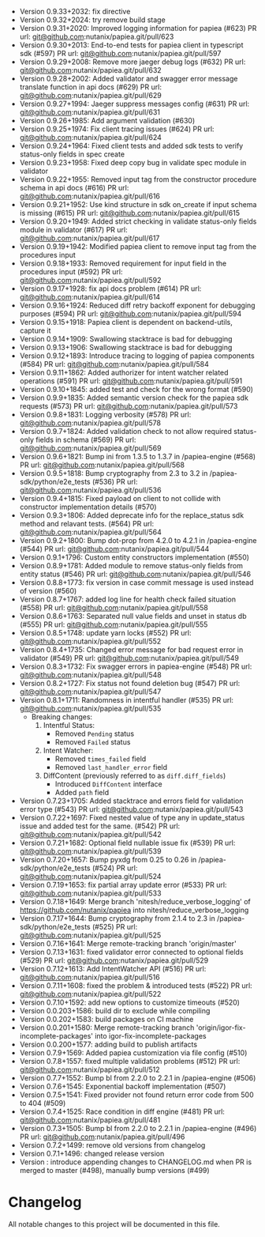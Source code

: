 - Version 0.9.33+2032: fix directive
- Version 0.9.32+2024: try remove build stage
- Version 0.9.31+2020: Improved logging information for papiea (#623) PR url: git@github.com:nutanix/papiea.git/pull/623
- Version 0.9.30+2013: End-to-end tests for papiea client in typescript sdk (#597) PR url: git@github.com:nutanix/papiea.git/pull/597
- Version 0.9.29+2008: Remove more jaeger debug logs (#632) PR url: git@github.com:nutanix/papiea.git/pull/632
- Version 0.9.28+2002: Added validator and swagger error message translate function in api docs (#629) PR url: git@github.com:nutanix/papiea.git/pull/629
- Version 0.9.27+1994: Jaeger suppress messages config (#631) PR url: git@github.com:nutanix/papiea.git/pull/631
- Version 0.9.26+1985: Add argument validation (#630)
- Version 0.9.25+1974: Fix client tracing issues (#624) PR url: git@github.com:nutanix/papiea.git/pull/624
- Version 0.9.24+1964: Fixed client tests and added sdk tests to verify status-only fields in spec create
- Version 0.9.23+1958: Fixed deep copy bug in validate spec module in validator
- Version 0.9.22+1955: Removed input tag from the constructor procedure schema in api docs (#616) PR url: git@github.com:nutanix/papiea.git/pull/616
- Version 0.9.21+1952: Use kind structure in sdk on_create if input schema is missing (#615) PR url: git@github.com:nutanix/papiea.git/pull/615
- Version 0.9.20+1949: Added strict checking in validate status-only fields module in validator (#617) PR url: git@github.com:nutanix/papiea.git/pull/617
- Version 0.9.19+1942: Modified papiea client to remove input tag from the procedures input
- Version 0.9.18+1933: Removed requirement for input field in the procedures input (#592) PR url: git@github.com:nutanix/papiea.git/pull/592
- Version 0.9.17+1928: fix api docs problem (#614) PR url: git@github.com:nutanix/papiea.git/pull/614
- Version 0.9.16+1924: Reduced diff retry backoff exponent for debugging purposes (#594) PR url: git@github.com:nutanix/papiea.git/pull/594
- Version 0.9.15+1918: Papiea client is dependent on backend-utils, capture it
- Version 0.9.14+1909: Swallowing stacktrace is bad for debugging
- Version 0.9.13+1906: Swallowing stacktrace is bad for debugging
- Version 0.9.12+1893: Introduce tracing to logging of papiea components (#584) PR url: git@github.com:nutanix/papiea.git/pull/584
- Version 0.9.11+1862: Added authorizer for intent watcher related operations (#591) PR url: git@github.com:nutanix/papiea.git/pull/591
- Version 0.9.10+1845: added test and check for the wrong format (#590)
- Version 0.9.9+1835: Added semantic version check for the papiea sdk requests (#573) PR url: git@github.com:nutanix/papiea.git/pull/573
- Version 0.9.8+1831: Logging verbosity (#578) PR url: git@github.com:nutanix/papiea.git/pull/578
- Version 0.9.7+1824: Added validation check to not allow required status-only fields in schema (#569) PR url: git@github.com:nutanix/papiea.git/pull/569
- Version 0.9.6+1821: Bump ini from 1.3.5 to 1.3.7 in /papiea-engine (#568) PR url: git@github.com:nutanix/papiea.git/pull/568
- Version 0.9.5+1818: Bump cryptography from 2.3 to 3.2 in /papiea-sdk/python/e2e_tests (#536) PR url: git@github.com:nutanix/papiea.git/pull/536
- Version 0.9.4+1815: Fixed payload on client to not collide with constructor implementation details (#570)
- Version 0.9.3+1806: Added deprecate info for the replace_status sdk method and relavant tests. (#564) PR url: git@github.com:nutanix/papiea.git/pull/564
- Version 0.9.2+1800: Bump dot-prop from 4.2.0 to 4.2.1 in /papiea-engine (#544) PR url: git@github.com:nutanix/papiea.git/pull/544
- Version 0.9.1+1796: Custom entity constructors implementation (#550)
- Version 0.8.9+1781: Added module to remove status-only fields from entity status (#546) PR url: git@github.com:nutanix/papiea.git/pull/546
- Version 0.8.8+1773: fix version in case commit message is used instead of version (#560)
- Version 0.8.7+1767: added log line for health check failed situation (#558) PR url: git@github.com:nutanix/papiea.git/pull/558
- Version 0.8.6+1763: Separated null value fields and unset in status db (#555) PR url: git@github.com:nutanix/papiea.git/pull/555
- Version 0.8.5+1748: update yarn locks (#552) PR url: git@github.com:nutanix/papiea.git/pull/552
- Version 0.8.4+1735: Changed error message for bad request error in validator (#549) PR url: git@github.com:nutanix/papiea.git/pull/549
- Version 0.8.3+1732: Fix swagger errors in papiea-engine (#548) PR url: git@github.com:nutanix/papiea.git/pull/548
- Version 0.8.2+1727: Fix status not found deletion bug (#547) PR url: git@github.com:nutanix/papiea.git/pull/547
- Version 0.8.1+1711: Randomness in intentful handler (#535) PR url: git@github.com:nutanix/papiea.git/pull/535
  * Breaking changes:
    1. Intentful Status:
        * Removed `Pending` status
        * Removed `Failed` status
    2. Intent Watcher:
        * Removed `times_failed` field
        * Removed `last_handler_error` field
    3. DiffContent (previously referred to as `diff.diff_fields`)
        * Introduced `DiffContent` interface
        * Added `path` field
- Version 0.7.23+1705: Added stacktrace and errors field for validation error type (#543) PR url: git@github.com:nutanix/papiea.git/pull/543
- Version 0.7.22+1697: Fixed nested value of type any in update_status issue and added test for the same. (#542) PR url: git@github.com:nutanix/papiea.git/pull/542
- Version 0.7.21+1682: Optional field nullable issue fix (#539) PR url: git@github.com:nutanix/papiea.git/pull/539
- Version 0.7.20+1657: Bump pyxdg from 0.25 to 0.26 in /papiea-sdk/python/e2e_tests (#524) PR url: git@github.com:nutanix/papiea.git/pull/524
- Version 0.7.19+1653: fix partial array update error (#533) PR url: git@github.com:nutanix/papiea.git/pull/533
- Version 0.7.18+1649: Merge branch 'nitesh/reduce_verbose_logging' of https://github.com/nutanix/papiea into nitesh/reduce_verbose_logging
- Version 0.7.17+1644: Bump cryptography from 2.1.4 to 2.3 in /papiea-sdk/python/e2e_tests (#525) PR url: git@github.com:nutanix/papiea.git/pull/525
- Version 0.7.16+1641: Merge remote-tracking branch 'origin/master'
- Version 0.7.13+1631: fixed validator error connected to optional fields (#529) PR url: git@github.com:nutanix/papiea.git/pull/529
- Version 0.7.12+1613: Add IntentWatcher API (#516) PR url: git@github.com:nutanix/papiea.git/pull/516
- Version 0.7.11+1608: fixed the problem & introduced tests (#522) PR url: git@github.com:nutanix/papiea.git/pull/522
- Version 0.7.10+1592: add new options to customize timeouts (#520)
- Version 0.0.203+1586: build dir to exclude while compiling
- Version 0.0.202+1583: build packages on CI machine
- Version 0.0.201+1580: Merge remote-tracking branch 'origin/igor-fix-incomplete-packages' into igor-fix-incomplete-packages
- Version 0.0.200+1577: adding build to publish artifacts
- Version 0.7.9+1569: Added papiea customization via file config (#510)
- Version 0.7.8+1557: fixed multiple validation problems (#512) PR url: git@github.com:nutanix/papiea.git/pull/512
- Version 0.7.7+1552: Bump bl from 2.2.0 to 2.2.1 in /papiea-engine (#506)
- Version 0.7.6+1545: Exponential backoff implementation (#507)
- Version 0.7.5+1541: Fixed provider not found return error code from 500 to 404 (#509)
- Version 0.7.4+1525: Race condition in diff engine (#481) PR url: git@github.com:nutanix/papiea.git/pull/481
- Version 0.7.3+1505: Bump bl from 2.2.0 to 2.2.1 in /papiea-engine (#496) PR url: git@github.com:nutanix/papiea.git/pull/496
- Version 0.7.2+1499: remove old versions from changelog
- Version 0.7.1+1496: changed release version
- Version : introduce appending changes to CHANGELOG.md when PR is merged to master (#498), manually bump versions (#499)
# Changelog

All notable changes to this project will be documented in this file.
